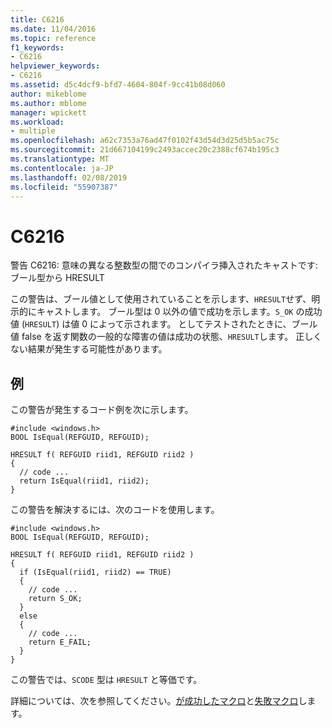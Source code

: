 ```yaml
---
title: C6216
ms.date: 11/04/2016
ms.topic: reference
f1_keywords:
- C6216
helpviewer_keywords:
- C6216
ms.assetid: d5c4dcf9-bfd7-4604-804f-9cc41b08d060
author: mikeblome
ms.author: mblome
manager: wpickett
ms.workload:
- multiple
ms.openlocfilehash: a62c7353a76ad47f0102f43d54d3d25d5b5ac75c
ms.sourcegitcommit: 21d667104199c2493accec20c2388cf674b195c3
ms.translationtype: MT
ms.contentlocale: ja-JP
ms.lasthandoff: 02/08/2019
ms.locfileid: "55907387"
---
```

# <a name="c6216"></a>C6216
警告 C6216: 意味の異なる整数型の間でのコンパイラ挿入されたキャストです: ブール型から HRESULT

 この警告は、ブール値として使用されていることを示します、`HRESULT`せず、明示的にキャストします。 ブール型は 0 以外の値で成功を示します。`S_OK` の成功値 (`HRESULT`) は値 0 によって示されます。 としてテストされたときに、ブール値 false を返す関数の一般的な障害の値は成功の状態、`HRESULT`します。 正しくない結果が発生する可能性があります。

## <a name="example"></a>例
 この警告が発生するコード例を次に示します。

```
#include <windows.h>
BOOL IsEqual(REFGUID, REFGUID);

HRESULT f( REFGUID riid1, REFGUID riid2 )
{
  // code ...
  return IsEqual(riid1, riid2);
}
```

 この警告を解決するには、次のコードを使用します。

```
#include <windows.h>
BOOL IsEqual(REFGUID, REFGUID);

HRESULT f( REFGUID riid1, REFGUID riid2 )
{
  if (IsEqual(riid1, riid2) == TRUE)
  {
    // code ...
    return S_OK;
  }
  else
  {
    // code ...
    return E_FAIL;
  }
}
```

 この警告では、`SCODE` 型は `HRESULT` と等価です。

 詳細については、次を参照してください。[が成功したマクロ](http://go.microsoft.com/fwlink/?LinkId=92738)と[失敗マクロ](http://go.microsoft.com/fwlink/?LinkId=180875)します。
